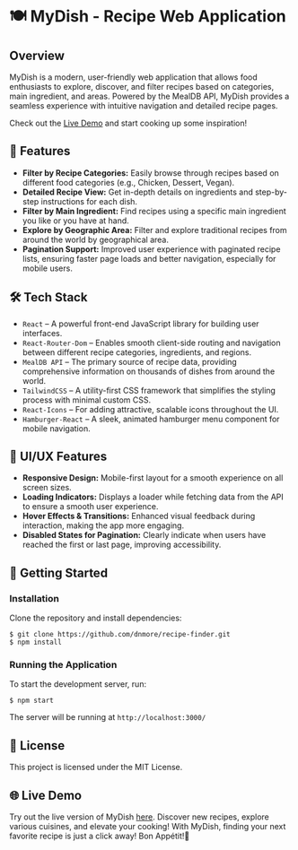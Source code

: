 # 🍽️ MyDish - Recipe Web Application

## Overview

MyDish is a modern, user-friendly web application that allows food enthusiasts to explore, discover, and filter recipes based on categories, main ingredient, and areas. Powered by the MealDB API, MyDish provides a seamless experience with intuitive navigation and detailed recipe pages.

Check out the [Live Demo](https://mydish-recipe-finder.netlify.app/) and start cooking up some inspiration!

## 🚀 Features

- **Filter by Recipe Categories:** Easily browse through recipes based on different food categories (e.g., Chicken, Dessert, Vegan).
- **Detailed Recipe View:** Get in-depth details on ingredients and step-by-step instructions for each dish.
- **Filter by Main Ingredient:** Find recipes using a specific main ingredient you like or you have at hand.
- **Explore by Geographic Area:** Filter and explore traditional recipes from around the world by geographical area.
- **Pagination Support:** Improved user experience with paginated recipe lists, ensuring faster page loads and better navigation, especially for mobile users.

## 🛠️ Tech Stack

- `React` – A powerful front-end JavaScript library for building user interfaces.
- `React-Router-Dom` – Enables smooth client-side routing and navigation between different recipe categories, ingredients, and regions.
- `MealDB API` – The primary source of recipe data, providing comprehensive information on thousands of dishes from around the world.
- `TailwindCSS` – A utility-first CSS framework that simplifies the styling process with minimal custom CSS.
- `React-Icons` – For adding attractive, scalable icons throughout the UI.
- `Hamburger-React` – A sleek, animated hamburger menu component for mobile navigation.

## 🎨 UI/UX Features

- **Responsive Design:** Mobile-first layout for a smooth experience on all screen sizes.
- **Loading Indicators:** Displays a loader while fetching data from the API to ensure a smooth user experience.
- **Hover Effects & Transitions:** Enhanced visual feedback during interaction, making the app more engaging.
- **Disabled States for Pagination:** Clearly indicate when users have reached the first or last page, improving accessibility.

## 🔧 Getting Started
### Installation

Clone the repository and install dependencies:

```
$ git clone https://github.com/dnmore/recipe-finder.git
$ npm install

```

### Running the Application

To start the development server, run:

```
$ npm start

```

The server will be running at `http://localhost:3000/`

## 📜 License

This project is licensed under the MIT License.

## 🌐 Live Demo

Try out the live version of MyDish [here](https://mydish-recipe-finder.netlify.app/). Discover new recipes, explore various cuisines, and elevate your cooking! With MyDish, finding your next favorite recipe is just a click away! Bon Appétit!🍴